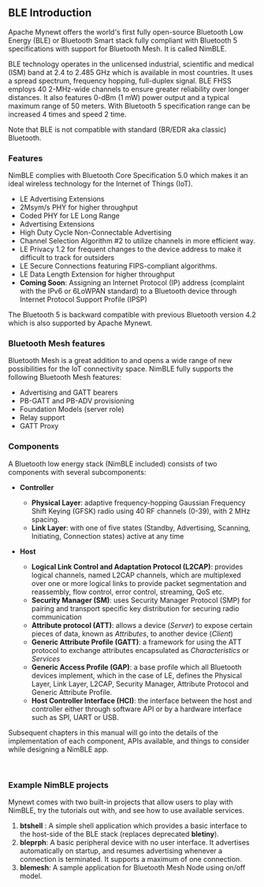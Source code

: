 ## BLE Introduction

Apache Mynewt offers the world's first fully open-source Bluetooth Low Energy (BLE) or Bluetooth Smart stack fully compliant with Bluetooth 5 specifications with support for Bluetooth Mesh. It is called NimBLE.

BLE technology operates in the unlicensed industrial, scientific and medical (ISM) band at 2.4 to 2.485 GHz which is available in most countries. It uses a spread spectrum, frequency hopping, full-duplex signal. BLE FHSS employs 40 2-MHz-wide channels to ensure greater reliability over longer distances. It also features 0-dBm (1 mW) power output and a typical maximum range of 50 meters.
With Bluetooth 5 specification range can be increased 4 times and speed 2 time.

Note that BLE is not compatible with standard (BR/EDR aka classic) Bluetooth.
<br>

### Features

NimBLE complies with Bluetooth Core Specification 5.0 which makes it an ideal wireless technology for the Internet of Things (IoT).

* LE Advertising Extensions
* 2Msym/s PHY for higher throughput
* Coded PHY for LE Long Range
* Advertising Extensions
* High Duty Cycle Non-Connectable Advertising
* Channel Selection Algorithm #2 to utilize channels in more efficient way.
* LE Privacy 1.2 for frequent changes to the device address to make it difficult to track for outsiders
* LE Secure Connections featuring FIPS-compliant algorithms.
* LE Data Length Extension for higher throughput
* **Coming Soon**: Assigning an Internet Protocol (IP) address (complaint with the IPv6 or 6LoWPAN standard) to a Bluetooth device through Internet Protocol Support Profile (IPSP)

The Bluetooth 5 is backward compatible with previous Bluetooth version 4.2 which is also supported by Apache Mynewt.

### Bluetooth Mesh features

Bluetooth Mesh is a great addition to and opens a wide range of new possibilities for the IoT connectivity space. NimBLE fully supports the following Bluetooth Mesh features:

* Advertising and GATT bearers
* PB-GATT and PB-ADV provisioning
* Foundation Models (server role)
* Relay support
* GATT Proxy

### Components

A Bluetooth low energy stack (NimBLE included) consists of two components with several subcomponents:

* **Controller**
    * **Physical Layer**: adaptive frequency-hopping Gaussian Frequency Shift Keying (GFSK) radio using 40 RF channels (0-39), with 2 MHz spacing.
    * **Link Layer**: with one of five states (Standby, Advertising, Scanning, Initiating, Connection states) active at any time

* **Host**
    * **Logical Link Control and Adaptation Protocol (L2CAP)**: provides logical channels, named L2CAP channels, which are multiplexed over one or more logical links to provide packet segmentation and reassembly, flow control, error control, streaming, QoS etc. 
    * **Security Manager (SM)**: uses Security Manager Protocol (SMP) for pairing and transport specific key distribution for securing radio communication 
    * **Attribute protocol (ATT)**: allows a device (*Server*) to expose certain pieces of data, known as *Attributes*, to another device (*Client*)
    * **Generic Attribute Profile (GATT)**: a framework for using the ATT protocol to exchange attributes encapsulated as *Characteristics* or *Services* 
    * **Generic Access Profile (GAP)**: a base profile which all Bluetooth devices implement, which in the case of LE, defines the Physical Layer, Link Layer, L2CAP, Security Manager, Attribute Protocol and Generic Attribute Profile. 
    * **Host Controller Interface (HCI)**: the interface between the host and controller either through software API or by a hardware interface such as SPI, UART or USB.
    
Subsequent chapters in this manual will go into the details of the implementation of each component, APIs available, and things to consider while designing a NimBLE app.

<br>

### Example NimBLE projects

Mynewt comes with two built-in projects that allow users to play with NimBLE, try the tutorials out with, and see how to use available services.

1. **btshell** : A simple shell application which provides a basic interface to the host-side of the BLE stack (replaces deprecated **bletiny**).
2. **bleprph**: A basic peripheral device with no user interface. It advertises automatically on startup, and resumes advertising whenever a connection is terminated. It supports a maximum of one connection.
3. **blemesh**: A sample application for Bluetooth Mesh Node using on/off model.

<br>
